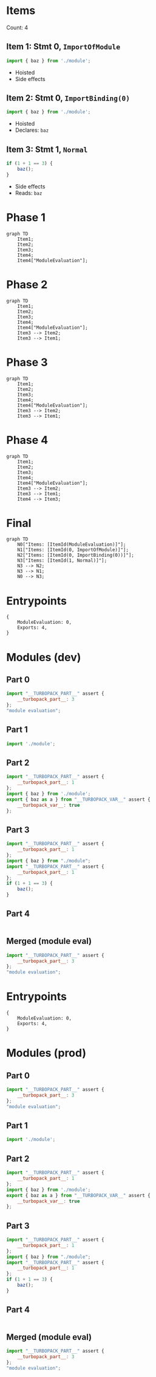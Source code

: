 # Items

Count: 4

## Item 1: Stmt 0, `ImportOfModule`

```js
import { baz } from './module';

```

- Hoisted
- Side effects

## Item 2: Stmt 0, `ImportBinding(0)`

```js
import { baz } from './module';

```

- Hoisted
- Declares: `baz`

## Item 3: Stmt 1, `Normal`

```js
if (1 + 1 == 3) {
    baz();
}

```

- Side effects
- Reads: `baz`

# Phase 1
```mermaid
graph TD
    Item1;
    Item2;
    Item3;
    Item4;
    Item4["ModuleEvaluation"];
```
# Phase 2
```mermaid
graph TD
    Item1;
    Item2;
    Item3;
    Item4;
    Item4["ModuleEvaluation"];
    Item3 --> Item2;
    Item3 --> Item1;
```
# Phase 3
```mermaid
graph TD
    Item1;
    Item2;
    Item3;
    Item4;
    Item4["ModuleEvaluation"];
    Item3 --> Item2;
    Item3 --> Item1;
```
# Phase 4
```mermaid
graph TD
    Item1;
    Item2;
    Item3;
    Item4;
    Item4["ModuleEvaluation"];
    Item3 --> Item2;
    Item3 --> Item1;
    Item4 --> Item3;
```
# Final
```mermaid
graph TD
    N0["Items: [ItemId(ModuleEvaluation)]"];
    N1["Items: [ItemId(0, ImportOfModule)]"];
    N2["Items: [ItemId(0, ImportBinding(0))]"];
    N3["Items: [ItemId(1, Normal)]"];
    N3 --> N2;
    N3 --> N1;
    N0 --> N3;
```
# Entrypoints

```
{
    ModuleEvaluation: 0,
    Exports: 4,
}
```


# Modules (dev)
## Part 0
```js
import "__TURBOPACK_PART__" assert {
    __turbopack_part__: 3
};
"module evaluation";

```
## Part 1
```js
import './module';

```
## Part 2
```js
import "__TURBOPACK_PART__" assert {
    __turbopack_part__: 1
};
import { baz } from './module';
export { baz as a } from "__TURBOPACK_VAR__" assert {
    __turbopack_var__: true
};

```
## Part 3
```js
import "__TURBOPACK_PART__" assert {
    __turbopack_part__: 1
};
import { baz } from "./module";
import "__TURBOPACK_PART__" assert {
    __turbopack_part__: 1
};
if (1 + 1 == 3) {
    baz();
}

```
## Part 4
```js

```
## Merged (module eval)
```js
import "__TURBOPACK_PART__" assert {
    __turbopack_part__: 3
};
"module evaluation";

```
# Entrypoints

```
{
    ModuleEvaluation: 0,
    Exports: 4,
}
```


# Modules (prod)
## Part 0
```js
import "__TURBOPACK_PART__" assert {
    __turbopack_part__: 3
};
"module evaluation";

```
## Part 1
```js
import './module';

```
## Part 2
```js
import "__TURBOPACK_PART__" assert {
    __turbopack_part__: 1
};
import { baz } from './module';
export { baz as a } from "__TURBOPACK_VAR__" assert {
    __turbopack_var__: true
};

```
## Part 3
```js
import "__TURBOPACK_PART__" assert {
    __turbopack_part__: 1
};
import { baz } from "./module";
import "__TURBOPACK_PART__" assert {
    __turbopack_part__: 1
};
if (1 + 1 == 3) {
    baz();
}

```
## Part 4
```js

```
## Merged (module eval)
```js
import "__TURBOPACK_PART__" assert {
    __turbopack_part__: 3
};
"module evaluation";

```
